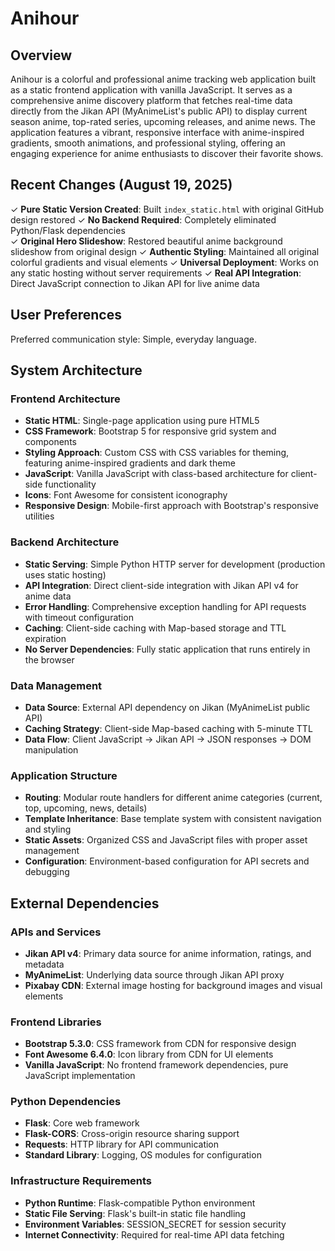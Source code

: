 # Anihour

## Overview

Anihour is a colorful and professional anime tracking web application built as a static frontend application with vanilla JavaScript. It serves as a comprehensive anime discovery platform that fetches real-time data directly from the Jikan API (MyAnimeList's public API) to display current season anime, top-rated series, upcoming releases, and anime news. The application features a vibrant, responsive interface with anime-inspired gradients, smooth animations, and professional styling, offering an engaging experience for anime enthusiasts to discover their favorite shows.

## Recent Changes (August 19, 2025)

✓ **Pure Static Version Created**: Built `index_static.html` with original GitHub design restored
✓ **No Backend Required**: Completely eliminated Python/Flask dependencies  
✓ **Original Hero Slideshow**: Restored beautiful anime background slideshow from original design
✓ **Authentic Styling**: Maintained all original colorful gradients and visual elements
✓ **Universal Deployment**: Works on any static hosting without server requirements
✓ **Real API Integration**: Direct JavaScript connection to Jikan API for live anime data

## User Preferences

Preferred communication style: Simple, everyday language.

## System Architecture

### Frontend Architecture
- **Static HTML**: Single-page application using pure HTML5
- **CSS Framework**: Bootstrap 5 for responsive grid system and components
- **Styling Approach**: Custom CSS with CSS variables for theming, featuring anime-inspired gradients and dark theme
- **JavaScript**: Vanilla JavaScript with class-based architecture for client-side functionality
- **Icons**: Font Awesome for consistent iconography
- **Responsive Design**: Mobile-first approach with Bootstrap's responsive utilities

### Backend Architecture
- **Static Serving**: Simple Python HTTP server for development (production uses static hosting)
- **API Integration**: Direct client-side integration with Jikan API v4 for anime data
- **Error Handling**: Comprehensive exception handling for API requests with timeout configuration
- **Caching**: Client-side caching with Map-based storage and TTL expiration
- **No Server Dependencies**: Fully static application that runs entirely in the browser

### Data Management
- **Data Source**: External API dependency on Jikan (MyAnimeList public API)
- **Caching Strategy**: Client-side Map-based caching with 5-minute TTL
- **Data Flow**: Client JavaScript → Jikan API → JSON responses → DOM manipulation

### Application Structure
- **Routing**: Modular route handlers for different anime categories (current, top, upcoming, news, details)
- **Template Inheritance**: Base template system with consistent navigation and styling
- **Static Assets**: Organized CSS and JavaScript files with proper asset management
- **Configuration**: Environment-based configuration for API secrets and debugging

## External Dependencies

### APIs and Services
- **Jikan API v4**: Primary data source for anime information, ratings, and metadata
- **MyAnimeList**: Underlying data source through Jikan API proxy
- **Pixabay CDN**: External image hosting for background images and visual elements

### Frontend Libraries
- **Bootstrap 5.3.0**: CSS framework from CDN for responsive design
- **Font Awesome 6.4.0**: Icon library from CDN for UI elements
- **Vanilla JavaScript**: No frontend framework dependencies, pure JavaScript implementation

### Python Dependencies
- **Flask**: Core web framework
- **Flask-CORS**: Cross-origin resource sharing support
- **Requests**: HTTP library for API communication
- **Standard Library**: Logging, OS modules for configuration

### Infrastructure Requirements
- **Python Runtime**: Flask-compatible Python environment
- **Static File Serving**: Flask's built-in static file handling
- **Environment Variables**: SESSION_SECRET for session security
- **Internet Connectivity**: Required for real-time API data fetching